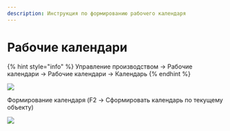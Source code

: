 ```yaml
---
description: Инструкция по формированию рабочего календаря
---
```


# Рабочие календари

{% hint style="info" %}
Управление производством → Рабочие календари → Рабочие календари → Календарь
{% endhint %}

![](<../../.gitbook/assets/image (17).png>)

Формирование календаря (F2 -> Сформировать календарь по текущему объекту)

![](<../../.gitbook/assets/image (100).png>)
